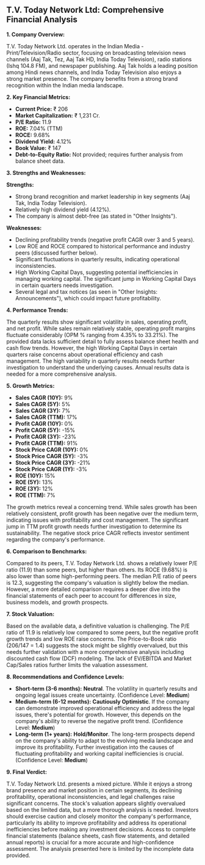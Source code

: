 ## T.V. Today Network Ltd: Comprehensive Financial Analysis

**1. Company Overview:**

T.V. Today Network Ltd. operates in the Indian Media - Print/Television/Radio sector, focusing on broadcasting television news channels (Aaj Tak, Tez, Aaj Tak HD, India Today Television), radio stations (Ishq 104.8 FM), and newspaper publishing.  Aaj Tak holds a leading position among Hindi news channels, and India Today Television also enjoys a strong market presence.  The company benefits from a strong brand recognition within the Indian media landscape.

**2. Key Financial Metrics:**

* **Current Price:** ₹ 206
* **Market Capitalization:** ₹ 1,231 Cr.
* **P/E Ratio:** 11.9
* **ROE:** 7.04% (TTM)
* **ROCE:** 9.68%
* **Dividend Yield:** 4.12%
* **Book Value:** ₹ 147
* **Debt-to-Equity Ratio:**  Not provided; requires further analysis from balance sheet data.


**3. Strengths and Weaknesses:**

**Strengths:**

* Strong brand recognition and market leadership in key segments (Aaj Tak, India Today Television).
* Relatively high dividend yield (4.12%).
*  The company is almost debt-free (as stated in "Other Insights").


**Weaknesses:**

* Declining profitability trends (negative profit CAGR over 3 and 5 years).
* Low ROE and ROCE compared to historical performance and industry peers (discussed further below).
*  Significant fluctuations in quarterly results, indicating operational inconsistencies.
*  High Working Capital Days, suggesting potential inefficiencies in managing working capital.  The significant jump in Working Capital Days in certain quarters needs investigation.
*  Several legal and tax notices (as seen in "Other Insights: Announcements"), which could impact future profitability.


**4. Performance Trends:**

The quarterly results show significant volatility in sales, operating profit, and net profit.  While sales remain relatively stable, operating profit margins fluctuate considerably (OPM % ranging from 4.35% to 33.21%).  The provided data lacks sufficient detail to fully assess balance sheet health and cash flow trends.  However, the high Working Capital Days in certain quarters raise concerns about operational efficiency and cash management.  The high variability in quarterly results needs further investigation to understand the underlying causes.  Annual results data is needed for a more comprehensive analysis.

**5. Growth Metrics:**

* **Sales CAGR (10Y):** 9%
* **Sales CAGR (5Y):** 5%
* **Sales CAGR (3Y):** 7%
* **Sales CAGR (TTM):** 17%
* **Profit CAGR (10Y):** 0%
* **Profit CAGR (5Y):** -15%
* **Profit CAGR (3Y):** -23%
* **Profit CAGR (TTM):** 91%
* **Stock Price CAGR (10Y):** 0%
* **Stock Price CAGR (5Y):** -3%
* **Stock Price CAGR (3Y):** -21%
* **Stock Price CAGR (1Y):** -3%
* **ROE (10Y):** 15%
* **ROE (5Y):** 13%
* **ROE (3Y):** 12%
* **ROE (TTM):** 7%

The growth metrics reveal a concerning trend. While sales growth has been relatively consistent, profit growth has been negative over the medium term, indicating issues with profitability and cost management.  The significant jump in TTM profit growth needs further investigation to determine its sustainability.  The negative stock price CAGR reflects investor sentiment regarding the company's performance.

**6. Comparison to Benchmarks:**

Compared to its peers, T.V. Today Network Ltd. shows a relatively lower P/E ratio (11.9) than some peers, but higher than others.  Its ROCE (9.68%) is also lower than some high-performing peers.  The median P/E ratio of peers is 12.3, suggesting the company's valuation is slightly below the median.  However, a more detailed comparison requires a deeper dive into the financial statements of each peer to account for differences in size, business models, and growth prospects.

**7. Stock Valuation:**

Based on the available data, a definitive valuation is challenging. The P/E ratio of 11.9 is relatively low compared to some peers, but the negative profit growth trends and low ROE raise concerns.  The Price-to-Book ratio (206/147 = 1.4) suggests the stock might be slightly overvalued, but this needs further validation with a more comprehensive analysis including discounted cash flow (DCF) modeling.  The lack of EV/EBITDA and Market Cap/Sales ratios further limits the valuation assessment.

**8. Recommendations and Confidence Levels:**

* **Short-term (3-6 months):** **Neutral**.  The volatility in quarterly results and ongoing legal issues create uncertainty.  (Confidence Level: **Medium**)
* **Medium-term (6-12 months):** **Cautiously Optimistic**.  If the company can demonstrate improved operational efficiency and address the legal issues, there's potential for growth.  However, this depends on the company's ability to reverse the negative profit trend. (Confidence Level: **Medium**)
* **Long-term (1+ years):** **Hold/Monitor**.  The long-term prospects depend on the company's ability to adapt to the evolving media landscape and improve its profitability.  Further investigation into the causes of fluctuating profitability and working capital inefficiencies is crucial. (Confidence Level: **Medium**)


**9. Final Verdict:**

T.V. Today Network Ltd. presents a mixed picture. While it enjoys a strong brand presence and market position in certain segments, its declining profitability, operational inconsistencies, and legal challenges raise significant concerns.  The stock's valuation appears slightly overvalued based on the limited data, but a more thorough analysis is needed.  Investors should exercise caution and closely monitor the company's performance, particularly its ability to improve profitability and address its operational inefficiencies before making any investment decisions.  Access to complete financial statements (balance sheets, cash flow statements, and detailed annual reports) is crucial for a more accurate and high-confidence assessment.  The analysis presented here is limited by the incomplete data provided.
